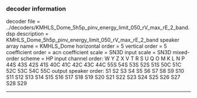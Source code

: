
### decoder information 
decoder file = ../decoders/KMHLS_Dome_5h5p_pinv_energy_limit_050_rV_max_rE_2_band.dsp
description = KMHLS_Dome_5h5p_pinv_energy_limit_050_rV_max_rE_2_band
speaker array name = KMHLS_Dome
horizontal order   = 5
vertical order     = 5
coefficient order  = acn
coefficient scale  = SN3D
input scale        = SN3D
mixed-order scheme = HP
input channel order: W Y Z X V T R S U Q O M K L N P 44S 43S 42S 41S 40C 41C 42C 43C 44C 55S 54S 53S 52S 51S 50C 51C 52C 53C 54C 55C 
output speaker order: S1 S2 S3 S4 S5 S6 S7 S8 S9 S10 S11 S12 S13 S14 S15 S16 S17 S18 S19 S20 S21 S22 S23 S24 S25 S26 S27 S28 S29 

---

